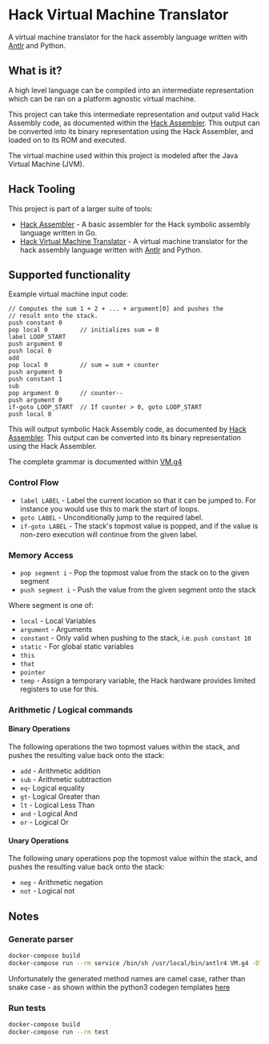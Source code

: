 # Hack Virtual Machine Translator

A virtual machine translator for the hack assembly language written with [Antlr](https://www.antlr.org/) and
Python.

## What is it?

A high level language can be compiled into an intermediate representation which can be ran on a platform agnostic
virtual machine.

This project can take this intermediate representation and output valid Hack Assembly code, as documented within the
[Hack Assembler](https://github.com/AlanFoster/hackassembler). This output can be converted into its binary
representation using the Hack Assembler, and loaded on to its ROM and executed.

The virtual machine used within this project is modeled after the Java Virtual Machine (JVM).

## Hack Tooling

This project is part of a larger suite of tools:

- [Hack Assembler](https://github.com/AlanFoster/hackassembler) - A basic assembler for the Hack symbolic assembly
  language written in Go.
- [Hack Virtual Machine Translator](https://github.com/AlanFoster/hackassembler) - A virtual machine translator
  for the hack assembly language written with [Antlr](https://www.antlr.org/) and Python.

## Supported functionality

Example virtual machine input code:

```
// Computes the sum 1 + 2 + ... + argument[0] and pushes the
// result onto the stack.
push constant 0
pop local 0         // initializes sum = 0
label LOOP_START
push argument 0
push local 0
add
pop local 0	        // sum = sum + counter
push argument 0
push constant 1
sub
pop argument 0      // counter--
push argument 0
if-goto LOOP_START  // If counter > 0, goto LOOP_START
push local 0
```

This will output symbolic Hack Assembly code, as documented by
[Hack Assembler](https://github.com/AlanFoster/hackassembler). This output can be converted into its binary
representation using the Hack Assembler.

The complete grammar is documented within [VM.g4](./VM.g4)

### Control Flow

- `label LABEL` - Label the current location so that it can be jumped to. For instance you would use this to mark the
  start of loops.
- `goto LABEL` - Unconditionally jump to the required label.
- `if-goto LABEL` - The stack's topmost value is popped, and if the value is non-zero execution will continue from the
  given label.

### Memory Access

- `pop segment i` - Pop the topmost value from the stack on to the given segment
- `push segment i` - Push the value from the given segment onto the stack

Where segment is one of:

- `local` - Local Variables
- `argument` - Arguments
- `constant` - Only valid when pushing to the stack, i.e. `push constant 10`
- `static` - For global static variables
- `this`
- `that`
- `pointer`
- `temp` - Assign a temporary variable, the Hack hardware provides limited registers to use for this.

### Arithmetic / Logical commands

#### Binary Operations

The following operations the two topmost values within the stack, and pushes the resulting value back onto the stack:

- `add` - Arithmetic addition
- `sub` - Arithmetic subtraction
- `eq`- Logical equality
- `gt`- Logical Greater than
- `lt` - Logical Less Than
- `and` - Logical And
- `or` - Logical Or

#### Unary Operations

The following unary operations pop the topmost value within the stack, and pushes the resulting value back onto the
stack:

- `neg` - Arithmetic negation
- `not` - Logical not

## Notes

### Generate parser

```bash
docker-compose build
docker-compose run --rm service /bin/sh /usr/local/bin/antlr4 VM.g4 -Dlanguage=Python3 -visitor -o parser
```

Unfortunately the generated method names are camel case, rather than snake case - as shown within the python3
codegen templates [here](https://github.com/antlr/antlr4/blob/837aa60e2c4736e242432c2ac93ed2de3b9eff3b/tool/resources/org/antlr/v4/tool/templates/codegen/Python3/Python3.stg#L104)

### Run tests

```bash
docker-compose build
docker-compose run --rm test
```
